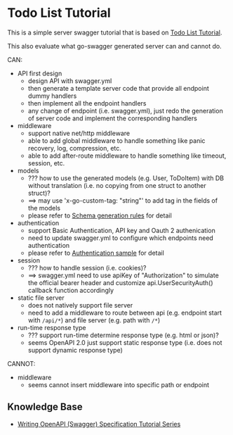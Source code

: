 # Todo List Tutorial

This is a simple server swagger tutorial that is based on [Todo List Tutorial](https://goswagger.io/tutorial/todo-list.html#todo-list-tutorial).

This also evaluate what go-swagger generated server can and cannot do.

CAN:
* API first design
    + design API with swagger.yml
    + then generate a template server code that provide all endpoint dummy handlers
    + then implement all the endpoint handlers
    + any change of endpoint (i.e. swagger.yml), just redo the generation of server code and implement the corresponding handlers
* middleware
    + support native net/http middleware
    + able to add global middleware to handle something like panic recovery, log, compression, etc.
    + able to add after-route middleware to handle something like timeout, session, etc.
* models
    + ??? how to use the generated models (e.g. User, ToDoItem) with DB without translation (i.e. no copying from one struct to another struct)?
    + ==> may use 'x-go-custom-tag: "string"' to add tag in the fields of the models
    + please refer to [Schema generation rules](https://goswagger.io/use/models/schemas.html) for detail
* authentication
    + support Basic Authentication, API key and Oauth 2 authenication
    + need to update swagger.yml to configure which endpoints need authentication
    + please refer to [Authentication sample](https://goswagger.io/tutorial/authentication/) for detail
* session
    + ??? how to handle session (i.e. cookies)?
    + ==> swagger.yml need to use apiKey of "Authorization" to simulate the official bearer header and customize api.UserSecurityAuth() callback function accordingly
* static file server
    + does not natively support file server
    + need to add a middleware to route between api (e.g. endpoint start with `/api/*`) and file server (e.g. path with `/*`)
* run-time response type
    + ??? support run-time determine response type (e.g. html or json)?
    + seems OpenAPI 2.0 just support static response type (i.e. does not support dynamic response type)

CANNOT:
* middleware
    + seems cannot insert middleware into specific path or endpoint

## Knowledge Base

* [Writing OpenAPI (Swagger) Specification Tutorial Series](https://apihandyman.io/writing-openapi-swagger-specification-tutorial-part-1-introduction/)
